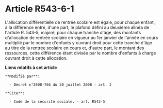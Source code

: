 # Article R543-6-1

L'allocation différentielle de rentrée scolaire est égale, pour chaque enfant, à la différence entre, d'une part, le plafond
défini au deuxième alinéa de l'article R. 543-5, majoré, pour chaque tranche d'âge, des montants d'allocation de rentrée
scolaire en vigueur au 1er janvier de l'année en cours multiplié par le nombre d'enfants y ouvrant droit pour cette tranche
d'âge au titre de la rentrée scolaire en cours et, d'autre part, le montant des ressources, cette différence étant divisée
par le nombre d'enfants à charge ouvrant droit à cette allocation.

**Liens relatifs à cet article**

	**Modifié par**:

	  - Décret n°2008-766 du 30 juillet 2008 - art. 2

	**Cite**:

	  - Code de la sécurité sociale. - art. R543-5
